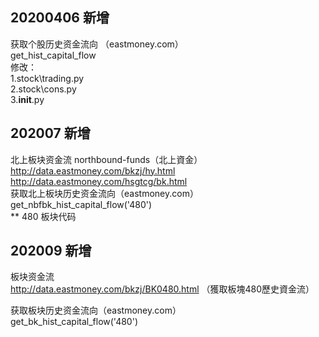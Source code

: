 ## 20200406 新增
获取个股历史资金流向    （eastmoney.com）  
get_hist_capital_flow  
修改：  
1.stock\trading.py   
2.stock\cons.py   
3.__init__.py  

## 202007 新增  
北上板块资金流       northbound-funds（北上資金）  
http://data.eastmoney.com/bkzj/hy.html  
http://data.eastmoney.com/hsgtcg/bk.html  
获取北上板块历史资金流向（eastmoney.com）  
get_nbfbk_hist_capital_flow('480')  
** 480 板块代码


## 202009 新增  
板块资金流  
http://data.eastmoney.com/bkzj/BK0480.html  （獲取板塊480歷史資金流）  

获取板块历史资金流向（eastmoney.com）    
get_bk_hist_capital_flow('480')      
